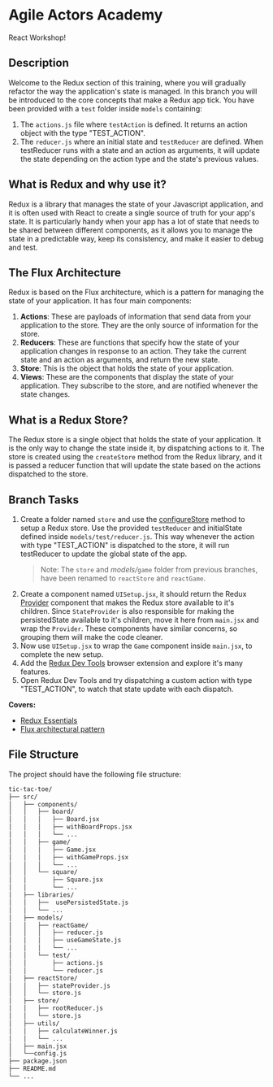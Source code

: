# Agile Actors Academy

React Workshop!

## Description

Welcome to the Redux section of this training, where you will gradually refactor the way the application's state is managed. In this branch you will be introduced to the core concepts that make a Redux app tick. You have been provided with a `test` folder inside `models` containing:

1.  The `actions.js` file where `testAction` is defined. It returns an action object with the type "TEST_ACTION".
2.  The `reducer.js` where an initial state and `testReducer` are defined. When testReducer runs with a state and an action as arguments, it will update the state depending on the action type and the state's previous values.

## What is Redux and why use it?

Redux is a library that manages the state of your Javascript application, and it is often used with React to create a single source of truth for your app's state. It is particularly handy when your app has a lot of state that needs to be shared between different components, as it allows you to manage the state in a predictable way, keep its consistency, and make it easier to debug and test.

## The Flux Architecture

Redux is based on the Flux architecture, which is a pattern for managing the state of your application. It has four main components:

1.  **Actions**: These are payloads of information that send data from your application to the store. They are the only source of information for the store.
2.  **Reducers**: These are functions that specify how the state of your application changes in response to an action. They take the current state and an action as arguments, and return the new state.
3.  **Store**: This is the object that holds the state of your application.
4.  **Views**: These are the components that display the state of your application. They subscribe to the store, and are notified whenever the state changes.

## What is a Redux Store?

The Redux store is a single object that holds the state of your application. It is the only way to change the state inside it, by dispatching actions to it. The store is created using the `createStore` method from the Redux library, and it is passed a reducer function that will update the state based on the actions dispatched to the store.

## Branch Tasks

1.  Create a folder named `store` and use the [configureStore](https://redux-toolkit.js.org/api/configureStore) method to setup a Redux store. Use the provided `testReducer` and initialState defined inside `models/test/reducer.js`. This way whenever the action with type "TEST_ACTION" is dispatched to the store, it will run testReducer to update the global state of the app.
    > Note: The `store` and _models/_`game` folder from previous branches, have been renamed to `reactStore` and `reactGame`.
2.  Create a component named `UISetup.jsx`, it should return the Redux [Provider](https://react-redux.js.org/api/provider) component that makes the Redux store available to it's children. Since `StateProvider` is also responsible for making the persistedState available to it's children, move it here from `main.jsx` and wrap the `Provider`. These components have similar concerns, so grouping them will make the code cleaner.
3.  Now use `UISetup.jsx` to wrap the `Game` component inside `main.jsx`, to complete the new setup.
4.  Add the [Redux Dev Tools](https://chromewebstore.google.com/detail/redux-devtools/lmhkpmbekcpmknklioeibfkpmmfibljd) browser extension and explore it's many features.
5.  Open Redux Dev Tools and try dispatching a custom action with type "TEST_ACTION", to watch that state update with each dispatch.

**Covers:**

- [Redux Essentials](https://redux.js.org/tutorials/essentials/part-1-overview-concepts)
- [Flux architectural pattern](https://www.freecodecamp.org/news/an-introduction-to-the-flux-architectural-pattern-674ea74775c9/)

## File Structure

The project should have the following file structure:

```bash
tic-tac-toe/
├── src/
│   ├── components/
│   │   ├── board/
│   │   │   ├── Board.jsx
│   │   │   ├── withBoardProps.jsx
│   │   │   └── ...
│   │   ├── game/
│   │   │   ├── Game.jsx
│   │   │   ├── withGameProps.jsx
│   │   │   └── ...
│   │   └── square/
│   │       ├── Square.jsx
│   │       └── ...
│   ├── libraries/
│   │   ├──  usePersistedState.js
│   │   └── ...
│   ├── models/
│   │   ├── reactGame/
│   │   │   ├── reducer.js
│   │   │   ├── useGameState.js
│   │   │   └── ...
│   │   └── test/
│   │       ├── actions.js
│   │       └── reducer.js
│   ├── reactStore/
│   │   ├── stateProvider.js
│   │   └── store.js
│   ├── store/
│   │   ├── rootReducer.js
│   │   └── store.js
│   ├── utils/
│   │   ├── calculateWinner.js
│   │   └── ...
│   ├── main.jsx
│   └──config.js
├── package.json
├── README.md
└── ...
```
